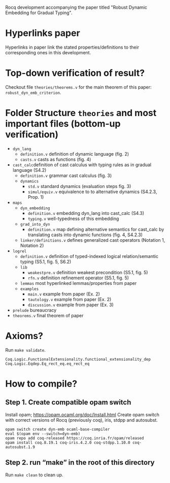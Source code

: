 Rocq development accompanying the paper titled "Robust Dynamic Embedding for Gradual Typing".

# Hyperlinks paper

Hyperlinks in paper link the stated properties/definitions to their corresponding ones in this development.

# Top-down verification of result?

Checkout file `theories/theorems.v` for the main theorem of this paper: `robust_dyn_emb_criterion`.

# Folder Structure `theories` and most important files (bottom-up verification)

- `dyn_lang`
  + `definition.v` definition of dynamic language (fig. 2)
  + `casts.v` casts as functions (fig. 4)
- `cast_calc`definition of cast calculus with typing rules as in gradual language (S4.2)
  + `definition.v` grammar cast calculus (fig. 3)
  + `dynamics`
    * `std.v` standard dynamics (evaluation steps fig. 3)
    * `simul/equiv.v` equivalence to to alternative dynamics (S4.2.3, Prop. 1)
- `maps`
  + `dyn_embedding`
    * `definition.v` embedding dyn_lang into cast_calc (S4.3)
    * `typing.v` well-typedness of this embedding
  + `grad_into_dyn`
    * `definition.v` map defining alternative semantics for cast_calc by translating casts into dynamic functions (fig. 4, S4.2.3)
  + `linker/definitions.v` defines generalized cast operators (Notation 1, Notation 2)
- `logrel`
  + `definition.v` definition of typed-indexed logical relation/semantic typing (S5.1, fig. 5, S6.2) 
  + `lib`
    * `weakestpre.v` definition weakest precondition (S5.1, fig. 5)
    * `rfn.v` definition refinement operator (S5.1, fig. 5)
  + `lemmas` most hyperlinked lemmas/properties from paper
  + `examples`
    * `main.v` example from paper (Ex. 2)
    * `tautology.v` example from paper (Ex. 2)
    * `discussion.v` example from paper (Ex. 3)
- `prelude` bureaucracy
- `theorems.v` final theorem of paper

# Axioms?

Run `make validate`.

```
Coq.Logic.FunctionalExtensionality.functional_extensionality_dep
Coq.Logic.Eqdep.Eq_rect_eq.eq_rect_eq
```

# How to compile?

## Step 1. Create compatible opam switch

Install opam; https://opam.ocaml.org/doc/Install.html
Create opam switch with correct versions of Rocq (previously coq), iris, stdpp and autosubst.

```
opam switch create dyn-emb ocaml-base-compiler
eval $(opam env --switch=dyn-emb)
opam repo add coq-released https://coq.inria.fr/opam/released
opam install coq.8.19.1 coq-iris.4.2.0 coq-stdpp.1.10.0 coq-autosubst.1.9
```

## Step 2. run “make” in the root of this directory

Run `make clean` to clean up.
